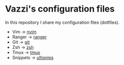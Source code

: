 # Vazzi's configuration files

In this repository I share my configuration files (dotfiles).

* Vim    -> [nvim](./nvim)
* Ranger -> [ranger](./ranger)
* Git    -> [git](./git)
* Zsh    -> [zsh](./zsh)
* Tmux   -> [tmux](./tmux)
* Snippets -> [ultisnips](./coc/ultisnips)

